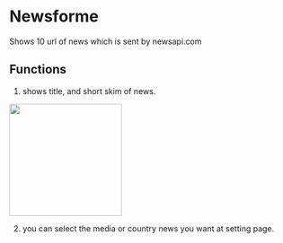 # Newsforme
Shows 10 url of news which is sent by newsapi.com

Functions
----------
1. shows title, and short skim of news.
<div>
<img width = "200" src = "https://user-images.githubusercontent.com/31182783/48594871-d489ce00-e995-11e8-9f38-209e1e095dd8.jpg">
</div>

2. you can select the media or country news you want at setting page.

